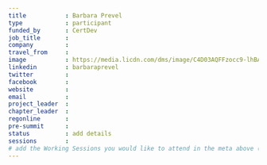 ```yaml
---
title           : Barbara Prevel
type            : participant
funded_by       : CertDev
job_title       :
company         :
travel_from     :
image           : https://media.licdn.com/dms/image/C4D03AQFFzocc9-lhBA/profile-displayphoto-shrink_800_800/0?e=1531958400&v=beta&t=ogptocFe4CCC4urtk4wEkzdaoX1M_fukihPsNnhhCrc
linkedin        : barbaraprevel
twitter         :
facebook        :
website         :
email           :
project_leader  :
chapter_leader  :
regonline       :
pre-summit      :
status          : add details
sessions        :
# add the Working Sessions you would like to attend in the meta above (use the session's title) e.g. sessions (one per line): -Security Playbooks Diagrams -Hackathon Daily Sessions
---
```


<!-- put more details about participant here -->
